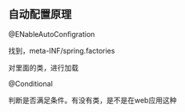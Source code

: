 ## 自动配置原理

@ENableAutoConfigration

找到，meta-INF/spring.factories

对里面的类，进行加载



@Conditional

判断是否满足条件。有没有类，是不是在web应用这种





